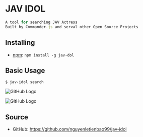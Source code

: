 # JAV IDOL

```javascript
A tool for searching JAV Actress
Built by Commander.js and serval other Open Source Projects
```

## Installing

-   [npm](https://www.npmjs.com/package/jav-idol): `npm install -g jav-dol`

## Basic Usage

```
$ jav-idol search
```

![GitHub Logo](https://scontent.fsgn9-1.fna.fbcdn.net/v/t1.15752-9/109948942_1277850135940376_6779546249293240536_n.png?_nc_cat=104&_nc_sid=b96e70&_nc_ohc=8YsB6vvhGDYAX-HFTLY&_nc_ht=scontent.fsgn9-1.fna&oh=fd691258afe732c681febd05e9a5e4f4&oe=5F3F71DB)

![GitHub Logo](https://scontent.fsgn9-1.fna.fbcdn.net/v/t1.15752-9/110159839_1461560930709077_587581769581451512_n.png?_nc_cat=111&_nc_sid=b96e70&_nc_ohc=RzZa9VgoH64AX-unhek&_nc_ht=scontent.fsgn9-1.fna&oh=f62fdd07c810996677e31a3dd0908bf1&oe=5F407893)

## Source

-   GitHub: <https://github.com/nguyenletienbao99/jav-idol>
